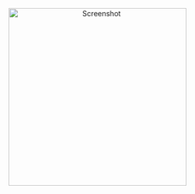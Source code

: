 <img>
<p align="center">
  <img src="https://drive.google.com/file/d/1D_MxuNRVIiU2P_WSqTyTa5W6B-KFw2vq/view?usp=sharing" width="350" title="Screenshot">
</p>

